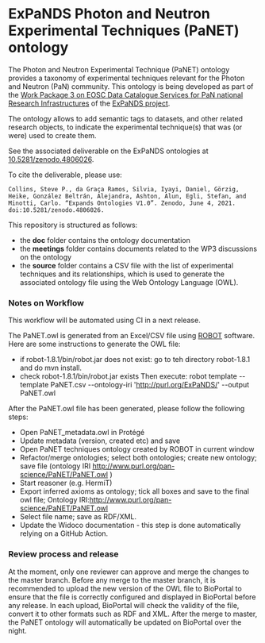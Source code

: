 # ExPaNDS Photon and Neutron Experimental Techniques (PaNET) ontology

The Photon and Neutron Experimental Technique (PaNET) ontology provides a taxonomy of experimental techniques relevant for the Photon and Neutron (PaN) community. This ontology is being developed as part of the [Work Package 3 on EOSC Data Catalogue Services for PaN national Research Infrastructures](https://expands-eu.github.io/WP1-reporting/reports-wp/reports-wp3.html) of the [ExPaNDS project](https://expands.eu/).


The ontology allows to add semantic tags to datasets, and other related research objects, to indicate the experimental technique(s) that was (or were) used to create them.

See the associated deliverable on the ExPaNDS ontologies at [10.5281/zenodo.4806026](https://doi.org/10.5281/zenodo.4806026).

To cite the deliverable, please use:

``Collins, Steve P., da Graça Ramos, Silvia, Iyayi, Daniel, Görzig, Heike, González Beltrán, Alejandra, Ashton, Alun, Egli, Stefan, and Minotti, Carlo. “Expands Ontologies V1.0”. Zenodo, June 4, 2021. doi:10.5281/zenodo.4806026.``

This repository is structured as follows:
- the **doc** folder contains the ontology documentation
- the **meetings** folder contains documents related to the WP3 discussions on the ontology
- the **source** folder contains a CSV file with the list of experimental techniques and its relationships, which is used to generate the associated ontology file using the Web Ontology Language (OWL).


### Notes on Workflow

This workflow will be automated using CI in a next release.

The PaNET.owl is generated from an Excel/CSV file using [ROBOT](https://search.maven.org/artifact/org.obolibrary.robot/robot) software. 
Here are some instructions to generate the OWL file:
- if robot-1.8.1/bin/robot.jar does not exist: go to teh directory robot-1.8.1 and do mvn install.
- check robot-1.8.1/bin/robot.jar exists Then execute:
robot template --template PaNET.csv --ontology-iri 'http://purl.org/ExPaNDS/' --output PaNET.owl

After the PaNET.owl file has been generated, please follow the following steps: 

- Open PaNET_metadata.owl in Protégé
- Update metadata (version, created etc) and save
- Open PaNET techniques ontology created by ROBOT in current window
- Refactor/merge ontologies; select both ontologies; create new ontology; save file (ontology IRI http://www.purl.org/pan-science/PaNET/PaNET.owl )
- Start reasoner (e.g. HermiT)
- Export inferred axioms as ontology; tick all boxes and save to the final owl file; Ontology IRI:http://www.purl.org/pan-science/PaNET/PaNET.owl 
- Select file name; save as RDF/XML.
- Update the Widoco documentation - this step is done automatically relying on a GitHub Action. 


### Review process and release


At the moment, only one reviewer can approve and merge the changes to the master branch. Before any merge to the master branch, it is recommended to upload the new version of the OWL file to BioPortal to ensure that the file is correctly configured and displayed in BioPortal before any release. In each upload, BioPortal will check the validity of the file, convert it to other formats such as RDF and XML. After the merge to master, the PaNET ontology will automatically be updated on BioPortal over the night.






 
